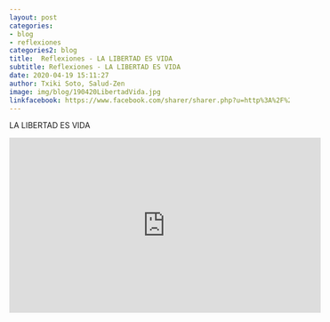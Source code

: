 ```yaml
---
layout: post
categories:
- blog
- reflexiones
categories2: blog
title:  Reflexiones - LA LIBERTAD ES VIDA
subtitle: Reflexiones - LA LIBERTAD ES VIDA
date: 2020-04-19 15:11:27
author: Txiki Soto, Salud-Zen
image: img/blog/190420LibertadVida.jpg
linkfacebook: https://www.facebook.com/sharer/sharer.php?u=http%3A%2F%2Fwww.salud-zen.com%2Fblog%2Freflexiones%2F2020%2F04%2F19%2Freflexiones-libertad-vida.html&amp;src=sdkpreparse
---
```

LA LIBERTAD ES VIDA


<iframe src="https://www.facebook.com/plugins/video.php?href=https%3A%2F%2Fwww.facebook.com%2Fsaludzen.estilodevida%2Fvideos%2F2715832551981698%2F&show_text=0&width=560" width="560" height="315" style="border:none;overflow:hidden" scrolling="no" frameborder="0" allowTransparency="true" allowFullScreen="true"></iframe>
